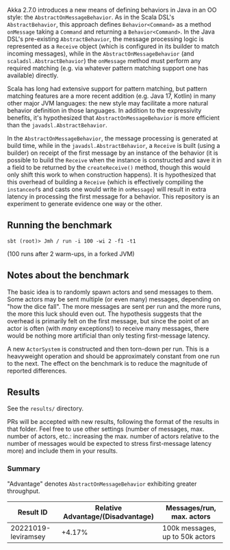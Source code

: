 Akka 2.7.0 introduces a new means of defining behaviors in Java in an OO style: the `AbstractOnMessageBehavior`.  As in the Scala DSL's `AbstractBehavior`,
this approach defines `Behavior<Command>` as a method `onMessage` taking a `Command` and returning a `Behavior<Command>`.  In the Java DSL's pre-existing
`AbstractBehavior`, the message processing logic is represented as a `Receive` object (which is configured in its builder to match incoming messages), while
in the `AbstractOnMessageBehavior` (and `scaladsl.AbstractBehavior`) the `onMessage` method must perform any required matching (e.g. via whatever pattern
matching support one has available) directly.

Scala has long had extensive support for pattern matching, but pattern matching features are a more recent addition (e.g. Java 17, Kotlin) in many other
major JVM languages: the new style may facilitate a more natural behavior definition in those languages.  In addition to the expressivity benefits, it's
hypothesized that `AbstractOnMessageBehavior` is more efficient than the `javadsl.AbstractBehavior`.

In the `AbstractOnMessageBehavior`, the message processing is generated at build time, while in the `javadsl.AbstractBehavior`, a `Receive` is built (using
a builder) on receipt of the first message by an instance of the behavior (it is possible to build the `Receive` when the instance is constructed and save it
in a field to be returned by the `createReceive()` method, though this would only shift this work to when construction happens).  It is hypothesized that
this overhead of building a `Receive` (which is effectively compiling the `instanceof`s and casts one would write in `onMessage`) will result in extra latency
in processing the first message for a behavior.  This repository is an experiment to generate evidence one way or the other.

## Running the benchmark

```
sbt (root)> Jmh / run -i 100 -wi 2 -f1 -t1
```

(100 runs after 2 warm-ups, in a forked JVM)

## Notes about the benchmark

The basic idea is to randomly spawn actors and send messages to them.  Some actors may be sent multiple (or even many) messages, depending on "how the dice fall".
The more messages are sent per run and the more runs, the more this luck should even out.  The hypothesis suggests that the overhead is primarily felt on the
first message, but since the point of an actor is often (with _many_ exceptions!) to receive many messages, there would be nothing more artificial than only
testing first-message latency.

A new `ActorSystem` is constructed and then torn-down per run.  This is a heavyweight operation and should be approximately constant from one run to the next.  The
effect on the benchmark is to reduce the magnitude of reported differences.

## Results

See the `results/` directory.

PRs will be accepted with new results, following the format of the results in that folder.  Feel free to use other settings (number of messages, max. number of actors,
etc.: increasing the max. number of actors relative to the number of messages would be expected to stress first-message latency more) and include them in your results.

### Summary

"Advantage" denotes `AbstractOnMessageBehavior` exhibiting greater throughput.

| Result ID | Relative Advantage/(Disadvantage) | Messages/run, max. actors |
| --------- | --------------------------------- | ------------------------- |
| 20221019-leviramsey | +4.17% | 100k messages, up to 50k actors |
